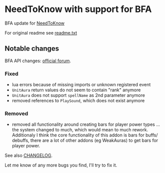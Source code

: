 # NeedToKnow with support for BFA

BFA update for [NeedToKnow](https://www.curseforge.com/wow/addons/need-to-know)

For original readme see [readme.txt](https://github.com/endymonium/NeedToKnow/blob/master/readme.txt)

## Notable changes

BFA API changes: [official forum](https://us.battle.net/forums/en/wow/topic/20762318007?page=1).

### Fixed

* lua errors because of missing imports or unknown registered event
* `UnitAura` return values do not seem to contain "rank" anymore
* `UnitAura` does not support `spellName` as 2nd parameter anymore
* removed references to `PlaySound`, which does not exist anymore

### Removed

* removed all functionality around creating bars for player power types ... the system changed to much, which would mean to much rework. Additionaly I think the core functionality of this addon is bars for buffs/ debuffs, there are a lot of other addons (eg WeakAuras) to get bars for player power.

See also [CHANGELOG](https://github.com/endymonium/NeedToKnow/blob/master/CHANGELOG.md).

Let me know of any more bugs you find, I'll try to fix it.
